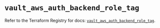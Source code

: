 # `vault_aws_auth_backend_role_tag`

Refer to the Terraform Registry for docs: [`vault_aws_auth_backend_role_tag`](https://registry.terraform.io/providers/hashicorp/vault/4.2.0/docs/resources/aws_auth_backend_role_tag).

